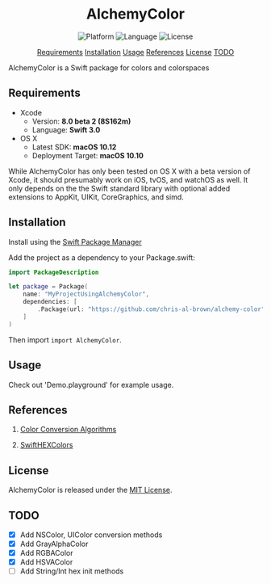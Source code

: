 <center> 
    <h1>AlchemyColor</h1> 
</center>

<p align="center">
    <img src="https://img.shields.io/badge/platform-osx-lightgrey.svg" alt="Platform">
    <img src="https://img.shields.io/badge/language-swift-orange.svg" alt="Language">
    <img src="https://img.shields.io/badge/license-MIT-blue.svg" alt="License">
</p>

<p align="center">
    <a href="#requirements">Requirements</a>
    <a href="#installation">Installation</a>
    <a href="#usage">Usage</a>
    <a href="#references">References</a>
    <a href="#license">License</a>
    <a href="#todo">TODO</a>
</p>

AlchemyColor is a Swift package for colors and colorspaces

## Requirements

- Xcode
    - Version: **8.0 beta 2 (8S162m)**
    - Language: **Swift 3.0**
- OS X
    - Latest SDK: **macOS 10.12**
    - Deployment Target: **macOS 10.10**

While AlchemyColor has only been tested on OS X with a beta version of Xcode, 
it should presumably work on iOS, tvOS, and watchOS as well.  It only depends on the 
the Swift standard library with optional added extensions to AppKit, UIKit, 
CoreGraphics, and simd. 

## Installation

Install using the [Swift Package Manager](https://swift.org/package-manager/)

Add the project as a dependency to your Package.swift:

```swift
import PackageDescription

let package = Package(
    name: "MyProjectUsingAlchemyColor",
    dependencies: [
        .Package(url: "https://github.com/chris-al-brown/alchemy-color", majorVersion: 0, minor: 2)
    ]
)
```

Then import `import AlchemyColor`.

## Usage

Check out 'Demo.playground' for example usage.

## References

1. [Color Conversion Algorithms](https://www.cs.rit.edu/~ncs/color/t_convert.html)

2. [SwiftHEXColors](https://github.com/thii/SwiftHEXColors)

## License

AlchemyColor is released under the [MIT License](LICENSE.md).

## TODO

- [x] Add NSColor, UIColor conversion methods
- [x] Add GrayAlphaColor
- [x] Add RGBAColor
- [x] Add HSVAColor
- [ ] Add String/Int hex init methods
